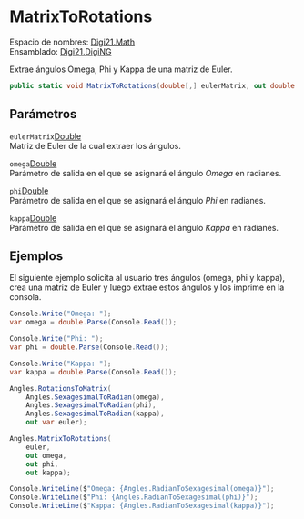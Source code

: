 # MatrixToRotations

Espacio de nombres: [Digi21.Math](../../)  
Ensamblado: [Digi21.DigiNG](../../../)

Extrae ángulos Omega, Phi y Kappa de una matriz de Euler.

```csharp
public static void MatrixToRotations(double[,] eulerMatrix, out double omega, out double phi, out double kappa);
```

## Parámetros

`eulerMatrix`[Double](https://docs.microsoft.com/en-us/dotnet/api/system.double?view=net-5.0)  
Matriz de Euler de la cual extraer los ángulos.

`omega`[Double](https://docs.microsoft.com/en-us/dotnet/api/system.double?view=net-5.0)  
Parámetro de salida en el que se asignará el ángulo _Omega_ en radianes.

`phi`[Double](https://docs.microsoft.com/en-us/dotnet/api/system.double?view=net-5.0)  
Parámetro de salida en el que se asignará el ángulo _Phi_ en radianes.

`kappa`[Double](https://docs.microsoft.com/en-us/dotnet/api/system.double?view=net-5.0)  
Parámetro de salida en el que se asignará el ángulo _Kappa_ en radianes.

## Ejemplos

El siguiente ejemplo solicita al usuario tres ángulos \(omega, phi y kappa\), crea una matriz de Euler y luego extrae estos ángulos y los imprime en la consola.

```csharp
Console.Write("Omega: ");
var omega = double.Parse(Console.Read());

Console.Write("Phi: ");
var phi = double.Parse(Console.Read());

Console.Write("Kappa: ");
var kappa = double.Parse(Console.Read());

Angles.RotationsToMatrix(
    Angles.SexagesimalToRadian(omega),
    Angles.SexagesimalToRadian(phi),
    Angles.SexagesimalToRadian(kappa),
    out var euler);

Angles.MatrixToRotations(
    euler,
    out omega,
    out phi,
    out kappa);

Console.WriteLine($"Omega: {Angles.RadianToSexagesimal(omega)}");
Console.WriteLine($"Phi: {Angles.RadianToSexagesimal(phi)}");
Console.WriteLine($"Kappa: {Angles.RadianToSexagesimal(kappa)}");
```

